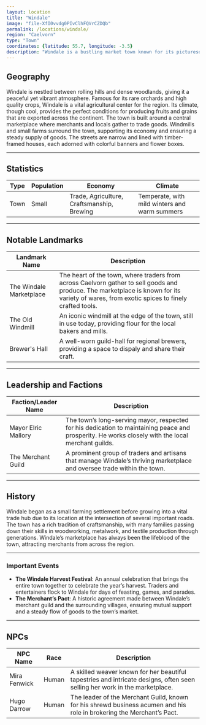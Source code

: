 ```yaml
---
layout: location
title: "Windale"
image: "file-XfI0vvdg0PIvClhFQVrCZDQb"
permalink: /locations/windale/
region: "Caelvorn"
type: "Town"
coordinates: {latitude: 55.7, longitude: -3.5}
description: "Windale is a bustling market town known for its picturesque half-timbered houses, winding streets, and lively marketplaces. The town sits at the crossroads of important trade routes, making it a vital center of commerce in Caelvorn."
---
```


## Geography

Windale is nestled between rolling hills and dense woodlands, giving it a peaceful yet vibrant atmosphere. Famous for its rare orchards and high quality crops, Windale is a vital agricultural center for the region. Its climate, though cool, provides the perfect conditions for producing fruits and grains that are exported across the continent. The town is built around a central marketplace where merchants and locals gather to trade goods. Windmills and small farms surround the town, supporting its economy and ensuring a steady supply of goods. The streets are narrow and lined with timber-framed houses, each adorned with colorful banners and flower boxes.

---

## Statistics

| Type               | Population | Economy                     | Climate                     |
|--------------------|------------|-----------------------------|-----------------------------|
| Town         | Small    | Trade, Agriculture, Craftsmanship, Brewing | Temperate, with mild winters and warm summers |

---

## Notable Landmarks

| Landmark Name          | Description                                                                                     |
|------------------------|-------------------------------------------------------------------------------------------------|
| The Windale Marketplace | The heart of the town, where traders from across Caelvorn gather to sell goods and produce. The marketplace is known for its variety of wares, from exotic spices to finely crafted tools. |
| The Old Windmill        | An iconic windmill at the edge of the town, still in use today, providing flour for the local bakers and mills. |
| Brewer's Hall | A well-worn guild-hall for regional brewers, providing a space to dispaly and share their craft. |

---

## Leadership and Factions

| Faction/Leader Name       | Description                                                                                     |
|---------------------------|-------------------------------------------------------------------------------------------------|
| Mayor Elric Mallory        | The town’s long-serving mayor, respected for his dedication to maintaining peace and prosperity. He works closely with the local merchant guilds. |
| The Merchant Guild         | A prominent group of traders and artisans that manage Windale’s thriving marketplace and oversee trade within the town. |

---

## History

Windale began as a small farming settlement before growing into a vital trade hub due to its location at the intersection of several important roads. The town has a rich tradition of craftsmanship, with many families passing down their skills in woodworking, metalwork, and textile production through generations. Windale’s marketplace has always been the lifeblood of the town, attracting merchants from across the region.

---

### Important Events

- **The Windale Harvest Festival**: An annual celebration that brings the entire town together to celebrate the year’s harvest. Traders and entertainers flock to Windale for days of feasting, games, and parades.
- **The Merchant’s Pact**: A historic agreement made between Windale’s merchant guild and the surrounding villages, ensuring mutual support and a steady flow of goods to the town’s market.

---

## NPCs

| NPC Name                | Race     | Description                                           |
|-------------------------|----------|-------------------------------------------------------|
| Mira Fenwick             | Human    | A skilled weaver known for her beautiful tapestries and intricate designs, often seen selling her work in the marketplace. |
| Hugo Darrow              | Human    | The leader of the Merchant Guild, known for his shrewd business acumen and his role in brokering the Merchant’s Pact. |
